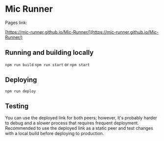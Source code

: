 # Mic Runner

Pages link:

[https://mic-runner.github.io/Mic-Runner/](https://mic-runner.github.io/Mic-Runner/)

## Running and building locally

`npm run build`
`npm run start` or `npm start`

## Deploying 

`npm run deploy`

## Testing

You can use the deployed link for both peers; however, it's probably harder to debug and a slower process that requires frequent deployment. Recommended to use the deployed link as a static peer and test changes with a local build before deploying to production. 

